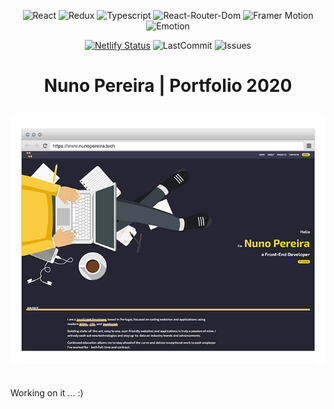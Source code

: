<div align="center">

![React](https://img.shields.io/github/package-json/dependency-version/NunoCPNP/Portfolio-2020-WiP/react?filename=package.json)
![Redux](https://img.shields.io/github/package-json/dependency-version/NunoCPNP/Portfolio-2020-WiP/redux?filename=package.json)
![Typescript](https://img.shields.io/badge/typescript-%5E3.8.3-blue)
![React-Router-Dom](https://img.shields.io/github/package-json/dependency-version/NunoCPNP/Portfolio-2020-WiP/react-router-dom?filename=package.json)
![Framer Motion](https://img.shields.io/github/package-json/dependency-version/NunoCPNP/Portfolio-2020-WiP/framer-motion?filename=package.json)
![Emotion](https://img.shields.io/github/package-json/dependency-version/NunoCPNP/Portfolio-2020-WiP/@emotion/styled?filename=package.json&label=emotion)

</div>
<div align="center">

[![Netlify Status](https://api.netlify.com/api/v1/badges/b84727a5-382f-4c72-acb0-b4e9b358f98b/deploy-status)](https://app.netlify.com/sites/np2020/deploys)
![LastCommit](https://img.shields.io/github/last-commit/nunocpnp/Portfolio-2020-WiP)
![Issues](https://img.shields.io/github/issues/NunoCPNP/Portfolio-2020-WiP)

</div>

<h1 align="center">
  Nuno Pereira | Portfolio 2020

![WIP](./src/assets/Preview.jpg)

</h1>

Working on it ... :)
